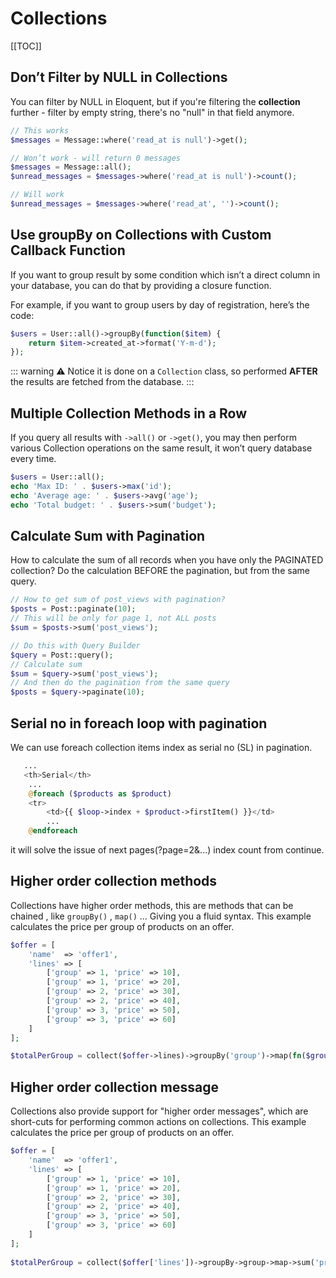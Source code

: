 # Collections

[[TOC]]

## Don’t Filter by NULL in Collections

You can filter by NULL in Eloquent, but if you're filtering the **collection** further - filter by empty string, there's no "null" in that field anymore.

```php
// This works
$messages = Message::where('read_at is null')->get();

// Won’t work - will return 0 messages
$messages = Message::all();
$unread_messages = $messages->where('read_at is null')->count();

// Will work
$unread_messages = $messages->where('read_at', '')->count();
```

## Use groupBy on Collections with Custom Callback Function

If you want to group result by some condition which isn’t a direct column in your database, you can do that by providing a closure function.

For example, if you want to group users by day of registration, here’s the code:
```php
$users = User::all()->groupBy(function($item) {
    return $item->created_at->format('Y-m-d');
});
```

::: warning ⚠️ Notice
it is done on a `Collection` class, so performed **AFTER** the results are fetched from the database.
:::

## Multiple Collection Methods in a Row

If you query all results with `->all()` or `->get()`, you may then perform various Collection operations on the same result, it won’t query database every time.
```php
$users = User::all();
echo 'Max ID: ' . $users->max('id');
echo 'Average age: ' . $users->avg('age');
echo 'Total budget: ' . $users->sum('budget');
```

## Calculate Sum with Pagination

How to calculate the sum of all records when you have only the PAGINATED collection? Do the calculation BEFORE the pagination, but from the same query.﻿


```php
// How to get sum of post_views with pagination?
$posts = Post::paginate(10);
// This will be only for page 1, not ALL posts
$sum = $posts->sum('post_views');

// Do this with Query Builder
$query = Post::query();
// Calculate sum
$sum = $query->sum('post_views');
// And then do the pagination from the same query
$posts = $query->paginate(10);
```

## Serial no in foreach loop with pagination

We can use foreach collection items index as serial no (SL) in pagination.

```php
   ...
   <th>Serial</th>
    ...
    @foreach ($products as $product)
    <tr>
        <td>{{ $loop->index + $product->firstItem() }}</td>
        ...
    @endforeach
```
it will solve the issue of next pages(?page=2&...) index count from continue.

## Higher order collection methods

Collections have higher order methods, this are methods that can be chained , like `groupBy()` , `map()` ... Giving you a fluid syntax.  This example calculates the
price per group of products on an offer.

```php
$offer = [
	'name'  => 'offer1',
	'lines' => [
		['group' => 1, 'price' => 10],
		['group' => 1, 'price' => 20],
		['group' => 2, 'price' => 30],
		['group' => 2, 'price' => 40],
		['group' => 3, 'price' => 50],
		['group' => 3, 'price' => 60]
	]
];

$totalPerGroup = collect($offer->lines)->groupBy('group')->map(fn($group) => $group->sum('price')); 
```

## Higher order collection message

Collections also provide support for "higher order messages", which are short-cuts for performing common actions on collections.
This example calculates the price per group of products on an offer.

```php
$offer = [
	'name'  => 'offer1',
	'lines' => [
		['group' => 1, 'price' => 10],
		['group' => 1, 'price' => 20],
		['group' => 2, 'price' => 30],
		['group' => 2, 'price' => 40],
		['group' => 3, 'price' => 50],
		['group' => 3, 'price' => 60]
	]
];
                
$totalPerGroup = collect($offer['lines'])->groupBy->group->map->sum('price');
```